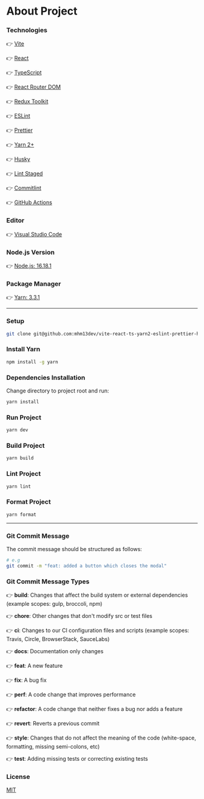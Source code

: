 # About Project

### Technologies

👉 [Vite](https://vitejs.dev/)

👉 [React](https://reactjs.org/)

👉 [TypeScript](https://www.typescriptlang.org/)

👉 [React Router DOM](https://reactrouter.com/)

👉 [Redux Toolkit](https://redux-toolkit.js.org/)

👉 [ESLint](https://eslint.org/)

👉 [Prettier](https://prettier.io/)

👉 [Yarn 2+](https://yarnpkg.com/)

👉 [Husky](https://typicode.github.io/husky/#/)

👉 [Lint Staged](https://github.com/okonet/lint-staged#readme)

👉 [Commitlint](https://commitlint.js.org)

👉 [GitHub Actions](https://docs.github.com/en/actions)

### Editor

👉 [Visual Studio Code](https://code.visualstudio.com/)

### Node.js Version

👉 [Node.js: 16.18.1](https://nodejs.org/en/)

### Package Manager

👉 [Yarn: 3.3.1](https://yarnpkg.com/)

---

### Setup

```bash
git clone git@github.com:mhm13dev/vite-react-ts-yarn2-eslint-prettier-husky-gh-actions.git
```

### Install Yarn

```bash
npm install -g yarn
```

### Dependencies Installation

Change directory to project root and run:

```bash
yarn install
```

### Run Project

```bash
yarn dev
```

### Build Project

```bash
yarn build
```

### Lint Project

```bash
yarn lint
```

### Format Project

```bash
yarn format
```

---

### Git Commit Message

The commit message should be structured as follows:

```bash
# e.g
git commit -m "feat: added a button which closes the modal"
```

### Git Commit Message Types

👉 **build**: Changes that affect the build system or external dependencies (example scopes: gulp, broccoli, npm)

👉 **chore**: Other changes that don't modify src or test files

👉 **ci**: Changes to our CI configuration files and scripts (example scopes: Travis, Circle, BrowserStack, SauceLabs)

👉 **docs**: Documentation only changes

👉 **feat**: A new feature

👉 **fix**: A bug fix

👉 **perf**: A code change that improves performance

👉 **refactor**: A code change that neither fixes a bug nor adds a feature

👉 **revert**: Reverts a previous commit

👉 **style**: Changes that do not affect the meaning of the code (white-space, formatting, missing semi-colons, etc)

👉 **test**: Adding missing tests or correcting existing tests

### License

[MIT](https://choosealicense.com/licenses/mit/)

